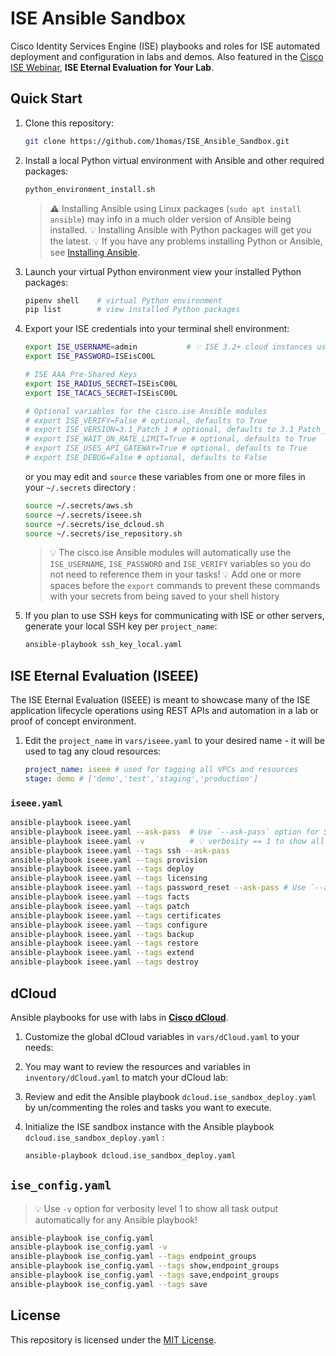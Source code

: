 # ISE Ansible Sandbox

Cisco Identity Services Engine (ISE) playbooks and roles for ISE automated deployment and configuration in labs and demos. 
Also featured in the [Cisco ISE Webinar](https://cs.co/ise-webinars), **ISE Eternal Evaluation for Your Lab**.

## Quick Start

1. Clone this repository:  

   ```sh
   git clone https://github.com/1homas/ISE_Ansible_Sandbox.git
   ```

1. Install a local Python virtual environment with Ansible and other required packages:  

    ```sh
    python_environment_install.sh
    ```

    > ⚠ Installing Ansible using Linux packages (`sudo apt install ansible`) may info in a much older version of Ansible being installed.
    > 💡 Installing Ansible with Python packages will get you the latest.
    > 💡 If you have any problems installing Python or Ansible, see [Installing Ansible](https://docs.ansible.com/ansible/latest/installation_guide/intro_installation.html).

1. Launch your virtual Python environment view your installed Python packages:

    ```sh
    pipenv shell    # virtual Python environment 
    pip list        # view installed Python packages
    ```

1. Export your ISE credentials into your terminal shell environment:  

    ```sh
    export ISE_USERNAME=admin           # 💡 ISE 3.2+ cloud instances use `iseadmin`
    export ISE_PASSWORD=ISEisC00L

    # ISE AAA Pre-Shared Keys
    export ISE_RADIUS_SECRET=ISEisC00L
    export ISE_TACACS_SECRET=ISEisC00L

    # Optional variables for the cisco.ise Ansible modules
    # export ISE_VERIFY=False # optional, defaults to True
    # export ISE_VERSION=3.1_Patch_1 # optional, defaults to 3.1_Patch_1
    # export ISE_WAIT_ON_RATE_LIMIT=True # optional, defaults to True
    # export ISE_USES_API_GATEWAY=True # optional, defaults to True
    # export ISE_DEBUG=False # optional, defaults to False
    ```

    or you may edit and `source` these variables from one or more files in your `~/.secrets` directory :

    ```sh
    source ~/.secrets/aws.sh
    source ~/.secrets/iseee.sh
    source ~/.secrets/ise_dcloud.sh
    source ~/.secrets/ise_repository.sh
    ```

    > 💡 The cisco.ise Ansible modules will automatically use the `ISE_USERNAME`, `ISE_PASSWORD` and `ISE_VERIFY` variables so you do not need to reference them in your tasks!
    > 💡 Add one or more spaces before the `export` commands to prevent these commands with your secrets from being saved to your shell history

1. If you plan to use SSH keys for communicating with ISE or other servers, generate your local SSH key per `project_name`:

    ```sh
    ansible-playbook ssh_key_local.yaml
    ```



## ISE Eternal Evaluation (ISEEE)

The ISE Eternal Evaluation (ISEEE) is meant to showcase many of the ISE application lifecycle operations using REST APIs and automation in a lab or proof of concept environment.

1. Edit the `project_name` in `vars/iseee.yaml` to your desired name - it will be used to tag any cloud resources:

    ```yaml
    project_name: iseee # used for tagging all VPCs and resources
    stage: demo # ['demo','test','staging','production']
    ```


### `iseee.yaml`

```sh
ansible-playbook iseee.yaml
ansible-playbook iseee.yaml --ask-pass  # Use `--ask-pass` option for SSH key password
ansible-playbook iseee.yaml -v          # 💡 verbosity == 1 to show all task output automatically
ansible-playbook iseee.yaml --tags ssh --ask-pass
ansible-playbook iseee.yaml --tags provision
ansible-playbook iseee.yaml --tags deploy
ansible-playbook iseee.yaml --tags licensing
ansible-playbook iseee.yaml --tags password_reset --ask-pass # Use `--ask-pass` option for SSH key password
ansible-playbook iseee.yaml --tags facts
ansible-playbook iseee.yaml --tags patch
ansible-playbook iseee.yaml --tags certificates
ansible-playbook iseee.yaml --tags configure
ansible-playbook iseee.yaml --tags backup
ansible-playbook iseee.yaml --tags restore
ansible-playbook iseee.yaml --tags extend
ansible-playbook iseee.yaml --tags destroy
```

## dCloud

Ansible playbooks for use with labs in **[Cisco dCloud](https://dCloud.cisco.com)**.

1. Customize the global dCloud variables in `vars/dCloud.yaml` to your needs:

1. You may want to review the resources and variables in `inventory/dCloud.yaml` to match your dCloud lab:

1. Review and edit the Ansible playbook `dcloud.ise_sandbox_deploy.yaml` by un/commenting the roles and tasks you want to execute.

1. Initialize the ISE sandbox instance with the Ansible playbook `dcloud.ise_sandbox_deploy.yaml` :

    ```sh
    ansible-playbook dcloud.ise_sandbox_deploy.yaml
    ```

## `ise_config.yaml`

> 💡 Use `-v` option for verbosity level 1 to show all task output automatically for any Ansible playbook!

```sh
ansible-playbook ise_config.yaml
ansible-playbook ise_config.yaml -v
ansible-playbook ise_config.yaml --tags endpoint_groups
ansible-playbook ise_config.yaml --tags show,endpoint_groups
ansible-playbook ise_config.yaml --tags save,endpoint_groups
ansible-playbook ise_config.yaml --tags save
```

## License

This repository is licensed under the [MIT License](https://choosealicense.com/licenses/mit/).
